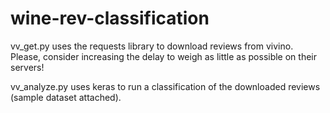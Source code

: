 # wine-rev-classification

vv_get.py uses the requests library to download reviews from vivino. Please, consider increasing the delay to weigh as little as possible on their servers!

vv_analyze.py uses keras to run a classification of the downloaded reviews (sample dataset attached).
